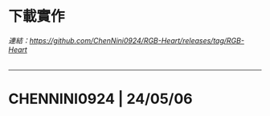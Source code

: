 # 下載實作
###### 連結：https://github.com/ChenNini0924/RGB-Heart/releases/tag/RGB-Heart
<hr>

# CHENNINI0924 | 24/05/06
